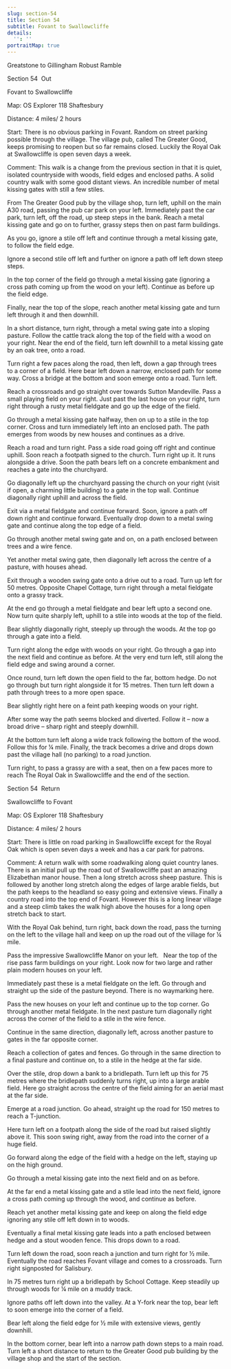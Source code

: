 ```yaml
---
slug: section-54
title: Section 54
subtitle: Fovant to Swallowcliffe
details:
  '': ''
portraitMap: true
---
```

Greatstone to Gillingham Robust Ramble

Section 54  Out

Fovant to Swallowcliffe

Map: OS Explorer 118 Shaftesbury

Distance: 4 miles/ 2 hours

Start: There is no obvious parking in Fovant. Random on street parking possible through the village. The village pub, called The Greater Good, keeps promising to reopen but so far remains closed. Luckily the Royal Oak at Swallowcliffe is open seven days a week.

Comment: This walk is a change from the previous section in that it is quiet, isolated countryside with woods, field edges and enclosed paths. A solid country walk with some good distant views. An incredible number of metal kissing gates with still a few stiles.

From The Greater Good pub by the village shop, turn left, uphill on the main A30 road, passing the pub car park on your left. Immediately past the car park, turn left, off the road, up steep steps in the bank. Reach a metal kissing gate and go on to further, grassy steps then on past farm buildings.

As you go, ignore a stile off left and continue through a metal kissing gate, to follow the field edge.

Ignore a second stile off left and further on ignore a path off left down steep steps.

In the top corner of the field go through a metal kissing gate (ignoring a cross path coming up from the wood on your left). Continue as before up the field edge.

Finally, near the top of the slope, reach another metal kissing gate and turn left through it and then downhill.

In a short distance, turn right, through a metal swing gate into a sloping pasture. Follow the cattle track along the top of the field with a wood on your right. Near the end of the field, turn left downhill to a metal kissing gate by an oak tree, onto a road.

Turn right a few paces along the road, then left, down a gap through trees to a corner of a field. Here bear left down a narrow, enclosed path for some way. Cross a bridge at the bottom and soon emerge onto a road. Turn left.

Reach a crossroads and go straight over towards Sutton Mandeville. Pass a small playing field on your right. Just past the last house on your right, turn right through a rusty metal fieldgate and go up the edge of the field.

Go through a metal kissing gate halfway, then on up to a stile in the top corner. Cross and turn immediately left into an enclosed path. The path emerges from woods by new houses and continues as a drive.

Reach a road and turn right. Pass a side road going off right and continue uphill. Soon reach a footpath signed to the church. Turn right up it. It runs alongside a drive. Soon the path bears left on a concrete embankment and reaches a gate into the churchyard.

Go diagonally left up the churchyard passing the church on your right (visit if open, a charming little building) to a gate in the top wall. Continue diagonally right uphill and across the field.

Exit via a metal fieldgate and continue forward. Soon, ignore a path off down right and continue forward. Eventually drop down to a metal swing gate and continue along the top edge of a field.

Go through another metal swing gate and on, on a path enclosed between trees and a wire fence.

Yet another metal swing gate, then diagonally left across the centre of a pasture, with houses ahead.

Exit through a wooden swing gate onto a drive out to a road. Turn up left for 50 metres. Opposite Chapel Cottage, turn right through a metal fieldgate onto a grassy track.

At the end go through a metal fieldgate and bear left upto a second one. Now turn quite sharply left, uphill to a stile into woods at the top of the field.

Bear slightly diagonally right, steeply up through the woods. At the top go through a gate into a field.

Turn right along the edge with woods on your right. Go through a gap into the next field and continue as before. At the very end turn left, still along the field edge and swing around a corner.

Once round, turn left down the open field to the far, bottom hedge. Do not go through but turn right alongside it for 15 metres. Then turn left down a path through trees to a more open space.

Bear slightly right here on a feint path keeping woods on your right.

After some way the path seems blocked and diverted. Follow it – now a broad drive – sharp right and steeply downhill.

At the bottom turn left along a wide track following the bottom of the wood. Follow this for ¼ mile. Finally, the track becomes a drive and drops down past the village hall (no parking) to a road junction.

Turn right, to pass a grassy are with a seat, then on a few paces more to reach The Royal Oak in Swallowcliffe and the end of the section.

Section 54  Return

Swallowcliffe to Fovant

Map: OS Explorer 118 Shaftesbury

Distance: 4 miles/ 2 hours

Start: There is little on road parking in Swallowcliffe except for the Royal Oak which is open seven days a week and has a car park for patrons.

Comment: A return walk with some roadwalking along quiet country lanes. There is an initial pull up the road out of Swallowcliffe past an amazing Elizabethan manor house. Then a long stretch across sheep pasture. This is followed by another long stretch along the edges of large arable fields, but the path keeps to the headland so easy going and extensive views. Finally a country road into the top end of Fovant. However this is a long linear village and a steep climb takes the walk high above the houses for a long open stretch back to start.

With the Royal Oak behind, turn right, back down the road, pass the turning on the left to the village hall and keep on up the road out of the village for ¼ mile.

Pass the impressive Swallowcliffe Manor on your left.   Near the top of the rise pass farm buildings on your right. Look now for two large and rather plain modern houses on your left.

Immediately past these is a metal fieldgate on the left. Go through and straight up the side of the pasture beyond. There is no waymarking here.

Pass the new houses on your left and continue up to the top corner. Go through another metal fieldgate. In the next pasture turn diagonally right across the corner of the field to a stile in the wire fence.

Continue in the same direction, diagonally left, across another pasture to gates in the far opposite corner.

Reach a collection of gates and fences. Go through in the same direction to a final pasture and continue on, to a stile in the hedge at the far side.

Over the stile, drop down a bank to a bridlepath. Turn left up this for 75 metres where the bridlepath suddenly turns right, up into a large arable field. Here go straight across the centre of the field aiming for an aerial mast at the far side.

Emerge at a road junction. Go ahead, straight up the road for 150 metres to reach a T-junction.

Here turn left on a footpath along the side of the road but raised slightly above it. This soon swing right, away from the road into the corner of a huge field.

Go forward along the edge of the field with a hedge on the left, staying up on the high ground.

Go through a metal kissing gate into the next field and on as before.

At the far end a metal kissing gate and a stile lead into the next field, ignore a cross path coming up through the wood, and continue as before.

Reach yet another metal kissing gate and keep on along the field edge ignoring any stile off left down in to woods.

Eventually a final metal kissing gate leads into a path enclosed between hedge and a stout wooden fence. This drops down to a road.

Turn left down the road, soon reach a junction and turn right for ½ mile. Eventually the road reaches Fovant village and comes to a crossroads. Turn right signposted for Salisbury.

In 75 metres turn right up a bridlepath by School Cottage. Keep steadily up through woods for ¼ mile on a muddy track.

Ignore paths off left down into the valley. At a Y-fork near the top, bear left to soon emerge into the corner of a field.

Bear left along the field edge for ½ mile with extensive views, gently downhill.

In the bottom corner, bear left into a narrow path down steps to a main road. Turn left a short distance to return to the Greater Good pub building by the village shop and the start of the section.
